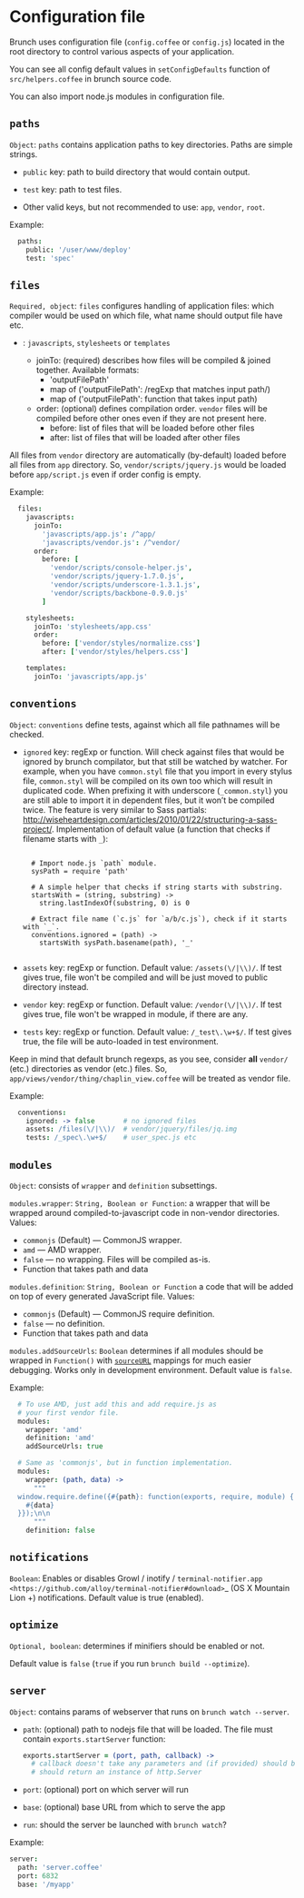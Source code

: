 # Configuration file

Brunch uses configuration file (`config.coffee` or `config.js`) located in the root directory to control various aspects of your application.

You can see all config default values in `setConfigDefaults` function of `src/helpers.coffee` in brunch source code.

You can also import node.js modules in configuration file.

## `paths`


`Object`: `paths` contains application paths to key directories. Paths are simple strings.

* `public` key: path to build directory that would contain output.
* `test` key: path to test files.

* Other valid keys, but not recommended to use: `app`, `vendor`, `root`.

Example:

  ```coffeescript
    paths:
      public: '/user/www/deploy'
      test: 'spec'
  ```

## `files`


`Required, object`: `files` configures handling of application files: which compiler would be used on which file, what name should output file have etc.

* <type>: `javascripts`, `stylesheets` or `templates`
    * joinTo: (required) describes how files will be compiled & joined together. Available formats:
        * 'outputFilePath'
        * map of ('outputFilePath': /regExp that matches input path/)
        * map of ('outputFilePath': function that takes input path)
    * order: (optional) defines compilation order. `vendor` files will be compiled before other ones even if they are not present here.
        * before: list of files that will be loaded before other files
        * after: list of files that will be loaded after other files

All files from `vendor` directory are automatically (by-default) loaded before all files from `app` directory. So, `vendor/scripts/jquery.js` would be loaded before `app/script.js` even if order config is empty.

Example:

  ```coffeescript
    files:
      javascripts:
        joinTo:
          'javascripts/app.js': /^app/
          'javascripts/vendor.js': /^vendor/
        order:
          before: [
            'vendor/scripts/console-helper.js',
            'vendor/scripts/jquery-1.7.0.js',
            'vendor/scripts/underscore-1.3.1.js',
            'vendor/scripts/backbone-0.9.0.js'
          ]

      stylesheets:
        joinTo: 'stylesheets/app.css'
        order:
          before: ['vendor/styles/normalize.css']
          after: ['vendor/styles/helpers.css']

      templates:
        joinTo: 'javascripts/app.js'
  ```

## `conventions`


`Object`: `conventions` define tests, against which all file pathnames will be checked.

* `ignored` key: regExp or function. Will check against files that would be ignored by brunch compilator, but that still be watched by watcher. For example, when you have `common.styl` file that you import in every stylus file, `common.styl` will be compiled on its own too which will result in duplicated code. When prefixing it with underscore (`_common.styl`) you are still able to import it in dependent files, but it won’t be compiled twice. The feature is very similar to Sass partials: http://wiseheartdesign.com/articles/2010/01/22/structuring-a-sass-project/. Implementation of default value (a function that checks if filename starts with `_`):

  ```

    # Import node.js `path` module.
    sysPath = require 'path'

    # A simple helper that checks if string starts with substring.
    startsWith = (string, substring) ->
      string.lastIndexOf(substring, 0) is 0

    # Extract file name (`c.js` for `a/b/c.js`), check if it starts with `_`.
    conventions.ignored = (path) ->
      startsWith sysPath.basename(path), '_'


* `assets` key: regExp or function. Default value: `/assets(\/|\\)/`. If test gives true, file won't be compiled and will be just moved to public directory instead.
* `vendor` key: regExp or function. Default value: `/vendor(\/|\\)/`. If test gives true, file won't be wrapped in module, if there are any.
* `tests` key: regExp or function. Default value: `/_test\.\w+$/`. If test gives true, the file will be auto-loaded in test environment.

Keep in mind that default brunch regexps, as you see, consider **all** `vendor/` (etc.) directories as vendor (etc.) files. So, `app/views/vendor/thing/chaplin_view.coffee` will be treated as vendor file.

Example:

  ```coffeescript
    conventions:
      ignored: -> false       # no ignored files
      assets: /files(\/|\\)/  # vendor/jquery/files/jq.img
      tests: /_spec\.\w+$/    # user_spec.js etc
  ```

## `modules`


`Object`: consists of `wrapper` and `definition` subsettings.

`modules.wrapper`: `String, Boolean or Function`: a wrapper that will be wrapped around compiled-to-javascript code in non-vendor directories. Values:

* `commonjs` (Default) — CommonJS wrapper.
* `amd` — AMD wrapper.
* `false` — no wrapping. Files will be compiled as-is.
* Function that takes path and data

`modules.definition`: `String, Boolean or Function` a code that will be added on top of every generated JavaScript file. Values:

* `commonjs` (Default) — CommonJS require definition.
* `false` — no definition.
* Function that takes path and data

`modules.addSourceUrls`: `Boolean` determines if all modules should be wrapped in `Function()` with [`sourceURL`](http://www.html5rocks.com/en/tutorials/developertools/sourcemaps/) mappings for much easier debugging. Works only in development environment. Default value is `false`.

Example:

  ```coffeescript
    # To use AMD, just add this and add require.js as
    # your first vendor file.
    modules:
      wrapper: 'amd'
      definition: 'amd'
      addSourceUrls: true

    # Same as 'commonjs', but in function implementation.
    modules:
      wrapper: (path, data) ->
        """
    window.require.define({#{path}: function(exports, require, module) {
      #{data}
    }});\n\n
        """
      definition: false
  ```

## `notifications`


`Boolean`: Enables or disables Growl / inotify / `terminal-notifier.app <https://github.com/alloy/terminal-notifier#download>`_ (OS X Mountain Lion +) notifications. Default value is true (enabled).

## `optimize`


`Optional, boolean`: determines if minifiers should be enabled or not.

Default value is `false` (`true` if you run `brunch build --optimize`).

## `server`


`Object`: contains params of webserver that runs on `brunch watch --server`.

* `path`: (optional) path to nodejs file that will be loaded. The file must contain `exports.startServer` function:

    ```coffeescript
    exports.startServer = (port, path, callback) ->
      # callback doesn't take any parameters and (if provided) should be called after server is started
      # should return an instance of http.Server
    ```

* `port`: (optional) port on which server will run
* `base`: (optional) base URL from which to serve the app
* `run`: should the server be launched with `brunch watch`?

Example:

```coffeescript
server:
  path: 'server.coffee'
  port: 6832
  base: '/myapp'
```
